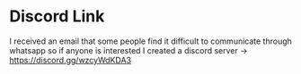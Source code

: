 # Discord Link
I received an email that some people find it difficult to communicate through whatsapp so if anyone is interested I created a discord server -> <https://discord.gg/wzcyWdKDA3>

